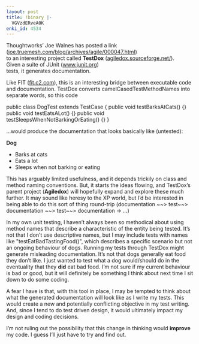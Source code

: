```yaml
---
layout: post
title: !binary |-
  VGVzdERveA0K
enki_id: 4534
---
```


Thoughtworks’ Joe Walnes has posted a link (<a
href="http://joe.truemesh.com/blog/archives/agile/000047.html">joe.truemesh.com/blog/archives/agile/000047.html</a>)  
to an interesting project called <b>TestDox</b> (<a
href="http://agiledox.sourceforge.net/">agiledox.sourceforge.net/</a>).  
Given a suite of JUnit
(<a href="http://www.junit.org">www.junit.org</a>)  
tests, it generates documentation.

<p>
Like FIT (<a href="http://fit.c2.com">fit.c2.com</a>), this is an  
interesting bridge between executable code and documentation. TestDox  
converts camelCasedTestMethodNames into separate words, so this code

</p>
      public class DogTest extends TestCase
      {
        public void testBarksAtCats() {}
        public void testEatsALot() {}
        public void testSleepsWhenNotBarkingOrEating() {}
      }

<p>
…would produce the documentation that looks basically like  
(untested):

</p>
<p>
<b>Dog</b>

</p>
<ul>
<li>
Barks at cats

</li>
<li>
Eats a lot

</li>
<li>
Sleeps when not barking or eating

</li>
</ul>
<p>
This has arguably limited usefulness, and it depends trickily on class
and  
method naming conventions. But, it starts the ideas flowing, and  
TestDox’s parent project (<b>Agiledox</b>) will hopefully expand and  
explore these much further. It may sound like heresy to the XP world,
but  
I’d be interested in being able to do this sort of thing round-trip  
(documentation ~~&gt; test~~&gt; documentation ~~&gt; test~~&gt;  
documentation -&gt; …)

</p>
<p>
In my own unit testing, I haven’t always been so methodical about  
using method names that describe a characteristic of the entity being  
tested. It’s not that I don’t use descriptive names, but I may  
include tests with names like "testEatBadTastingFood()", which  
describes a specific scenario but not an ongoing behaviour of dogs.
Running  
my tests through TestDox might generate misleading documentation.  
It’s not that dogs generally eat food they don’t like. I just  
wanted to test what a dog would/should do in the eventuality that they  
<b>did</b> eat bad food. I’m not sure if my current behaviour is bad  
or good, but it will definitely be something I think about next time I
sit  
down to do some coding.

</p>
<p>
A fear I have is that, with this tool in place, I may be tempted to
think  
about what the generated documentation will look like as I write my
tests.  
This would create a new and potentially conflicting objective in my
test  
writing. And, since I tend to do test driven design, it would
ultimately  
impact my design and coding decisions.

</p>
<p>
I’m not ruling out the possibility that this change in thinking would  
<b>improve</b> my code. I guess I’ll just have to try and find out.

</p>
